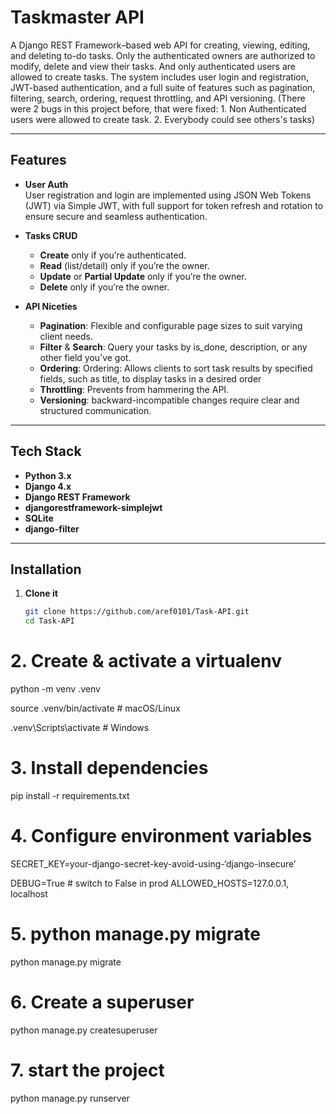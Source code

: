 # Taskmaster API

A Django REST Framework–based web API for creating, viewing, editing, and deleting to-do tasks. Only the authenticated owners are authorized to modify, delete and view their tasks. And only authenticated users are allowed to create tasks. The system includes user login and registration, JWT-based authentication, and a full suite of features such as pagination, filtering, search, ordering, request throttling, and API versioning. (There were 2 bugs in this project before, that were fixed: 1. Non Authenticated users were allowed to create task. 2. Everybody could see others's tasks)

---

## Features

- **User Auth**  
User registration and login are implemented using JSON Web Tokens (JWT) via Simple JWT, with full support for token refresh and rotation to ensure secure and seamless authentication.

- **Tasks CRUD**  
  - **Create** only if you’re authenticated. 
  - **Read** (list/detail) only if you’re the owner.
  - **Update** or **Partial Update** only if you’re the owner.  
  - **Delete** only if you’re the owner.

- **API Niceties**  
  - **Pagination**: Flexible and configurable page sizes to suit varying client needs.  
  - **Filter** & **Search**: Query your tasks by is_done, description, or any other field you’ve got.  
  - **Ordering**: Ordering: Allows clients to sort task results by specified fields, such as title, to display tasks in a desired order
  - **Throttling**: Prevents from hammering the API.  
  - **Versioning**: backward-incompatible changes require clear and structured communication.

---

## Tech Stack

- **Python 3.x**  
- **Django 4.x**  
- **Django REST Framework**  
- **djangorestframework-simplejwt**  
- **SQLite** 
- **django-filter**  

---

## Installation

1. **Clone it**  
   ```bash
   git clone https://github.com/aref0101/Task-API.git
   cd Task-API

# 2. Create & activate a virtualenv
python -m venv .venv

source .venv/bin/activate      # macOS/Linux

.venv\Scripts\activate         # Windows

# 3. Install dependencies
pip install -r requirements.txt

# 4. Configure environment variables
SECRET_KEY=your-django-secret-key-avoid-using-‘django-insecure’

DEBUG=True   # switch to False in prod
ALLOWED_HOSTS=127.0.0.1, localhost

# 5. python manage.py migrate
python manage.py migrate

# 6. Create a superuser
python manage.py createsuperuser

# 7. start the project
python manage.py runserver